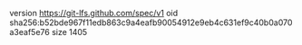 version https://git-lfs.github.com/spec/v1
oid sha256:b52bde967f11edb863c9a4eafb90054912e9eb4c631ef9c40b0a070a3eaf5e76
size 1405
